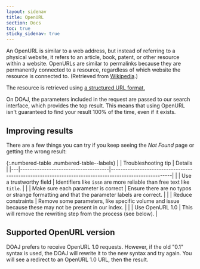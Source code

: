 ```yaml
---
layout: sidenav
title: OpenURL
section: Docs
toc: true
sticky_sidenav: true
---
```


An OpenURL is similar to a web address, but instead of referring to a physical website, it refers to an article, book, patent, or other resource within a website. OpenURLs are similar to permalinks because they are permanently connected to a resource, regardless of which website the resource is connected to. (Retrieved from [Wikipedia](https://en.wikipedia.org/wiki/OpenURL).)

The resource is retrieved using [a structured URL format.](http://alcme.oclc.org/openurl/servlet/OAIHandler?verb=ListSets)

On DOAJ, the parameters included in the request are passed to our search interface, which provides the top result. This means that using OpenURL isn't guaranteed to find your result 100% of the time, even if it exists.

## Improving results

There are a few things you can try if you keep seeing the _Not Found_ page or getting the wrong result:

{:.numbered-table .numbered-table--labels}
|   | Troubleshooting tip                 | Details                                                                                               |
|---|-------------------------------------|-------------------------------------------------------------------------------------------------------|
|   | Use a trustworthy field             | Identifiers like `issn` are more reliable than free text like `title`.                                |
|   | Make sure each parameter is correct | Ensure there are no typos or strange formatting and that the parameter labels are correct.            |
|   | Reduce constraints                  | Remove some parameters, like specific volume and issue because these may not be present in our index. |
|   | Use OpenURL 1.0                     | This will remove the rewriting step from the process (see below).                                     |

## Supported OpenURL version

DOAJ prefers to receive OpenURL 1.0 requests. However, if the old "0.1" syntax is used, the DOAJ will rewrite it to the new syntax and try again. You will see a redirect to an OpenURL 1.0 URL, then the result.

